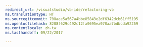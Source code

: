 ```yaml
---
redirect_url: /visualstudio/vb-ide/refactoring-vb
ms.translationtype: HT
ms.sourcegitcommit: 708ace5a567a4bbe85843e2df6342dcb61ff5195
ms.openlocfilehash: 8288f629c492c12fa0695ea978aa7bdbcda92259
ms.contentlocale: zh-tw
ms.lasthandoff: 09/22/2017

---
```

